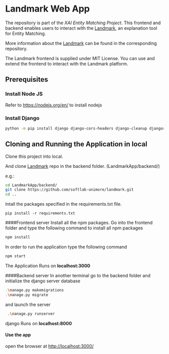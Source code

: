 # Landmark Web App

The repository is part of the _XAI Entity Matching Project_. This frontend and backend enables users to interact with the [Landmark](https://github.com/softlab-unimore/landmark), an explanation tool for Entity Matching.

More information about the [Landmark](https://github.com/softlab-unimore/landmark) can be found in the corresponding repository.

The Landmark frontend is supplied under MIT License. You can use and extend the frontend to interact with the Landmark platform.

## Prerequisites

### Install Node JS
Refer to https://nodejs.org/en/ to install nodejs
### Install Django

```bash
python -m pip install django django-cors-headers django-cleanup djangorestframework
```

## Cloning and Running the Application in local

Clone this project into local.


And clone [Landmark](https://github.com/softlab-unimore/landmark) 
repo in the backend folder. (LandmarkApp/backend/)

e.g.:
```bash
cd LandmarkApp/backend/
git clone https://github.com/softlab-unimore/landmark.git
cd ..
```

Intall the packages specified in the requirements.txt file.
```
pip install -r requirements.txt
```

####Frontend server
Install all the npm packages. Go into the frontend folder and type the following command to install all npm packages

```bash
npm install
```

In order to run the application type the following command

```bash
npm start
```

The Application Runs on **localhost:3000**


####Backend server
In another terminal go to the backend folder and initialize the django server database

```bash
.\manage.py makemigrations
.\manage.py migrate
```

and launch the server

```bash
 .\manage.py runserver
```

django Runs on **localhost:8000**

#### Use the app
open the browser at [http://localhost:3000/](http://localhost:3000/) 